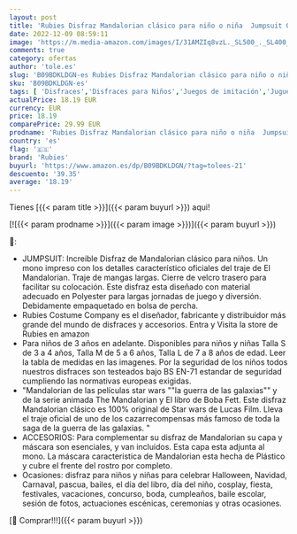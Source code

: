 ```yaml
---
layout: post
title: 'Rubies Disfraz Mandalorian clásico para niño o niña  Jumpsuit Oficial de la serie Mandalorian con detalles impresos  capa y máscara para halloween  navidad  carnaval y cumpleaños'
date: 2022-12-09 08:59:11
image: 'https://m.media-amazon.com/images/I/31AMZIq8vzL._SL500_._SL400_.jpg'
comments: true
category: ofertas
author: 'tole.es'
slug: 'B09BDKLDGN-es Rubies Disfraz Mandalorian clásico para niño o niña...'
sku: 'B09BDKLDGN-es'
tags: [ 'Disfraces','Disfraces para Niños','Juegos de imitación','Juguetes','Juguetes y juegos','navidad','rubies','🇪🇸', ]
actualPrice: 18.19 EUR
currency: EUR
price: 18.19
comparePrice: 29.99 EUR
prodname: 'Rubies Disfraz Mandalorian clásico para niño o niña  Jumpsuit Oficial de la serie Mandalorian con detalles impresos  capa y máscara para halloween  navidad  carnaval y cumpleaños'
country: 'es'
flag: '🇪🇸'
brand: 'Rubies'
buyurl: 'https://www.amazon.es/dp/B09BDKLDGN/?tag=tolees-21'
descuento: '39.35'
average: '18.19'
---
```


Tienes [{{< param title >}}]({{< param buyurl >}}) aqui!

[![{{< param prodname >}}]({{< param image >}})]({{< param buyurl >}})

🔎:

- JUMPSUIT: Increible Disfraz de Mandalorian clásico para niños. Un mono impreso con los detalles característico oficiales del traje de El Mandalorian. Traje de mangas largas. Cierre de velcro trasero para facilitar su colocación. Este disfraz esta diseñado con material adecuado en Polyester para largas jornadas de juego y diversión. Debidamente empaquetado en bolsa de percha.
- Rubies Costume Company es el diseñador, fabricante y distribuidor más grande del mundo de disfraces y accesorios. Entra y Visita la store de Rubies en amazon
- Para niños de 3 años en adelante. Disponibles para niños y niñas Talla S de 3 a 4 años, Talla M de 5 a 6 años, Talla L de 7 a 8 años de edad. Leer la tabla de medidas en las imagenes. Por la seguridad de los niños todos nuestros disfraces son testeados bajo BS EN-71 estandar de seguridad cumpliendo las normativas europeas exigidas.
- "Mandalorian de las películas star wars ""la guerra de las galaxias"" y de la serie animada The Mandalorian y El libro de Boba Fett. Este disfraz Mandalorian clásico es 100% original de Star wars de Lucas Film. Lleva el traje oficial de uno de los cazarrecompensas más famoso de toda la saga de la guerra de las galaxias. "
- ACCESORIOS: Para complementar su disfraz de Mandalorian su capa y máscara son esenciales, y van incluidos. Esta capa esta adjunta al mono. La máscara caracteristica de Mandalorian esta hecha de Plástico y cubre el frente del rostro por completo.
- Ocasiones: disfraz para niños y niñas para celebrar Halloween, Navidad, Carnaval, pascua, bailes, el día del libro, día del niño, cosplay, fiesta, festivales, vacaciones, concurso, boda, cumpleaños, baile escolar, sesión de fotos, actuaciones escénicas, ceremonias y otras ocasiones.

[🛒 Comprar!!!]({{< param buyurl >}})
